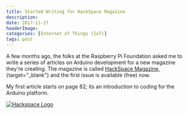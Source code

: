 ```yaml
---
title: Started Writing for HackSpace Magazine
description: 
date: 2017-11-27
headerImage: 
categories: [Internet of Things (IoT)]
tags: post
---
```


A few months ago, the folks at the Raspberry Pi Foundation asked me to write a series of articles on Arduino development for a new magazine they're creating. The magazine is called [HackSpace Magazine,](https://hsmag.cc){target="_blank"} and the first issue is available (free) now.

My first article starts on page 82; its an introduction to coding for the Arduino platform.

[![Hackspace Logo](/images/2017/001_HackSpace_01-1b-web.jpg)](https://hsmag.cc)

